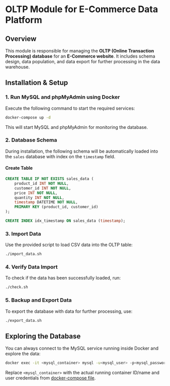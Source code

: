 # OLTP Module for E-Commerce Data Platform

## Overview
This module is responsible for managing the **OLTP (Online Transaction Processing) database** for an **E-Commerce website**. It includes schema design, data population, and data export for further processing in the data warehouse.

## Installation & Setup

### 1. Run MySQL and phpMyAdmin using Docker
Execute the following command to start the required services:
```sh
docker-compose up -d
```
This will start MySQL and phpMyAdmin for monitoring the database.

### 2. Database Schema
During installation, the following schema will be automatically loaded into the `sales` database with index on the `timestamp` field.

#### Create Table
```sql
CREATE TABLE IF NOT EXISTS sales_data (
    product_id INT NOT NULL,
    customer_id INT NOT NULL,
    price INT NOT NULL,
    quantity INT NOT NULL,
    timestamp DATETIME NOT NULL,
    PRIMARY KEY (product_id, customer_id)
);

CREATE INDEX idx_timestamp ON sales_data (timestamp);
```

### 3. Import Data
Use the provided script to load CSV data into the OLTP table:
```sh
./import_data.sh
```

### 4. Verify Data Import
To check if the data has been successfully loaded, run:
```sh
./check.sh
```

### 5. Backup and Export Data
To export the database with data for further processing, use:
```sh
./export_data.sh
```

## Exploring the Database
You can always connect to the MySQL service running inside Docker and explore the data:
```sh
docker exec -it <mysql_container> mysql -u<mysql_user> -p<mysql_password> -D sales
```
Replace `<mysql_container>` with the actual running container ID/name and user credentials from [docker-compose file](docker-compose.yml).

